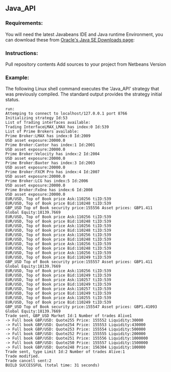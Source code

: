 ## Java_API

### Requirements:
You will need the latest Javabeans IDE and Java runtime Environment, you can download these from
[Oracle's Java SE Downloads page](http://www.oracle.com/technetwork/java/javase/downloads): 

### Instructions:

Pull repository contents
Add sources to your project from Netbeans Version

### Example:

The following Linux shell command executes the 'Java_API' strategy that was previously compiled. The standard output provides the strategy initial status.
```
run:
Attemping to connect to localhost/127.0.0.1 port 8766
Initializing strategy Id:53
List of Trading interfaces available:
Trading InterfaceLMAX_LMAX has index:0 Id:539
List of Prime Brokers available:
Prime Broker:LMAX has index:0 Id:2009
USD asset exposure:20000.0
Prime Broker:Cantor has index:1 Id:2001
USD asset exposure:20000.0
Prime Broker:Velocity has index:2 Id:2004
USD asset exposure:20000.0
Prime Broker:Baxter has index:3 Id:2003
USD asset exposure:20000.0
Prime Broker:FXCM Pro has index:4 Id:2007
USD asset exposure:20000.0
Prime Broker:LCG has index:5 Id:2006
USD asset exposure:20000.0
Prime Broker:FxOne has index:6 Id:2008
USD asset exposure:20000.0
EUR/USD, Top of Book price Ask:110256 tiID:539
EUR/USD, Top of Book price Bid:110248 tiID:539
GBP_USD Top of Book security price:155556 Asset prices: GBP1.411 Global Equity:18139.7669
EUR/USD, Top of Book price Ask:110256 tiID:539
EUR/USD, Top of Book price Bid:110248 tiID:539
EUR/USD, Top of Book price Ask:110256 tiID:539
EUR/USD, Top of Book price Bid:110248 tiID:539
EUR/USD, Top of Book price Ask:110256 tiID:539
EUR/USD, Top of Book price Bid:110248 tiID:539
EUR/USD, Top of Book price Ask:110256 tiID:539
EUR/USD, Top of Book price Bid:110248 tiID:539
EUR/USD, Top of Book price Ask:110256 tiID:539
EUR/USD, Top of Book price Bid:110249 tiID:539
GBP_USD Top of Book security price:155557 Asset prices: GBP1.411 Global Equity:18139.7669
EUR/USD, Top of Book price Ask:110256 tiID:539
EUR/USD, Top of Book price Bid:110249 tiID:539
EUR/USD, Top of Book price Ask:110257 tiID:539
EUR/USD, Top of Book price Bid:110249 tiID:539
EUR/USD, Top of Book price Ask:110257 tiID:539
EUR/USD, Top of Book price Bid:110249 tiID:539
EUR/USD, Top of Book price Ask:110255 tiID:539
EUR/USD, Top of Book price Bid:110249 tiID:539
GBP_USD Top of Book security price:155547 Asset prices: GBP1.41093 Global Equity:18139.7669
Trade sent, GBP_USD Market Id:1 Number of trades Alive1
-> Full book GBP/USD: Quote255 Price: 155552 Liquidity:30000
-> Full book GBP/USD: Quote254 Price: 155553 Liquidity:430000
-> Full book GBP/USD: Quote253 Price: 155554 Liquidity:500000
-> Full book GBP/USD: Quote252 Price: 155555 Liquidity:200000
-> Full book GBP/USD: Quote251 Price: 155556 Liquidity:1000000
-> Full book GBP/USD: Quote250 Price: 155557 Liquidity:1500000
-> Full book GBP/USD: Quote248 Price: 156304 Liquidity:100000
Trade sent, type Limit Id:2 Number of trades Alive:1
Trade modified.
Trade cancell sent:2
BUILD SUCCESSFUL (total time: 31 seconds)
```
